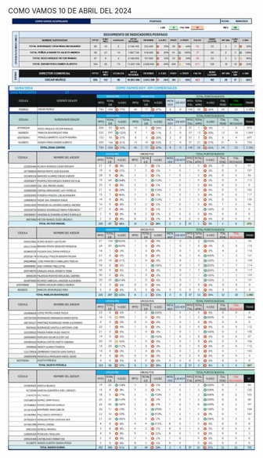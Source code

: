 
<HTML>
  <head>
    COMO VAMOS 10 DE ABRIL DEL 2024
  </head>
  <body>
    <div id="una capa">
      <img src="WhatsApp Image 2024-04-10 at 15.57.18.jpeg">
     <img src="Captura de pantalla 2024-04-10 160612.png">
      <img src="victor.png">
      <img src="marlon.png">
      <img src="julieth.png">
      <img src="rainer.png">
    </div>
  </body>  
</HTML>
